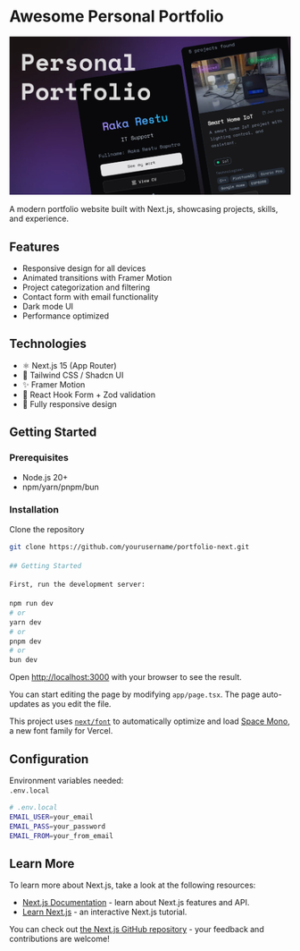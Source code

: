 <!-- This is a [Next.js](https://nextjs.org) project bootstrapped with [`create-next-app`](https://nextjs.org/docs/app/api-reference/cli/create-next-app). -->
# Awesome Personal Portfolio

![Portfolio Screenshot](/public/images/portfolio.webp) <!-- Add screenshot path if available -->

A modern portfolio website built with Next.js, showcasing projects, skills, and experience.

## Features

- Responsive design for all devices
- Animated transitions with Framer Motion
- Project categorization and filtering
- Contact form with email functionality
- Dark mode UI
- Performance optimized

## Technologies

- ⚛️ Next.js 15 (App Router)
- 🎨 Tailwind CSS / Shadcn UI
- ✨ Framer Motion
- 📝 React Hook Form + Zod validation
- 📱 Fully responsive design

## Getting Started

### Prerequisites

- Node.js 20+
- npm/yarn/pnpm/bun

### Installation

Clone the repository
```bash
git clone https://github.com/yourusername/portfolio-next.git

## Getting Started

First, run the development server:

npm run dev
# or
yarn dev
# or
pnpm dev
# or
bun dev
```

Open [http://localhost:3000](http://localhost:3000) with your browser to see the result.

You can start editing the page by modifying `app/page.tsx`. The page auto-updates as you edit the file.

This project uses [`next/font`](https://nextjs.org/docs/app/building-your-application/optimizing/fonts) to automatically optimize and load [Space Mono](https://fonts.google.com/specimen/Space+Mono), a new font family for Vercel.

## Configuration
Environment variables needed: <br>
`.env.local`
```bash
# .env.local
EMAIL_USER=your_email
EMAIL_PASS=your_password
EMAIL_FROM=your_from_email
```

## Learn More

To learn more about Next.js, take a look at the following resources:

- [Next.js Documentation](https://nextjs.org/docs) - learn about Next.js features and API.
- [Learn Next.js](https://nextjs.org/learn) - an interactive Next.js tutorial.

You can check out [the Next.js GitHub repository](https://github.com/vercel/next.js) - your feedback and contributions are welcome!

